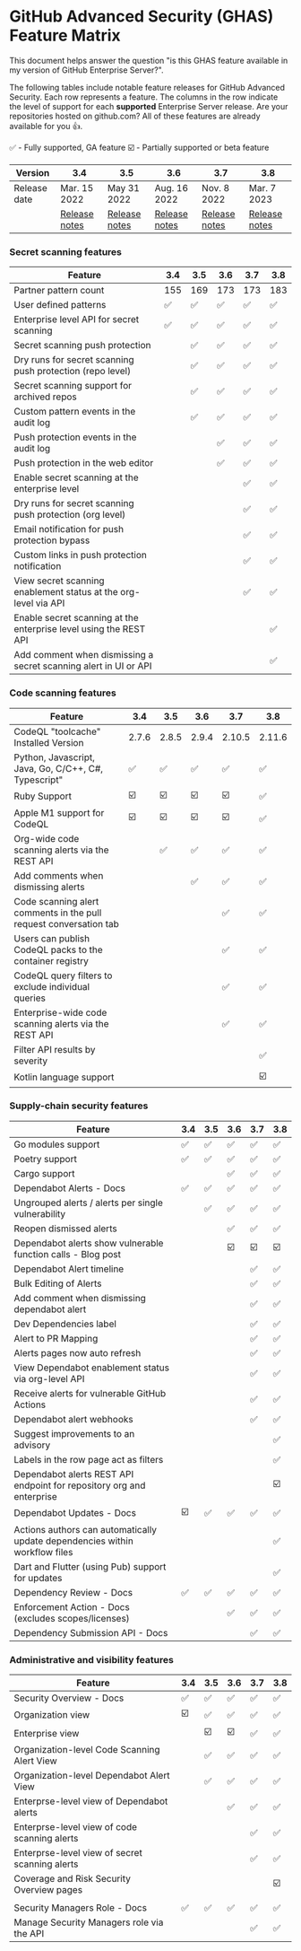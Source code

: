 # GitHub Advanced Security (GHAS) Feature Matrix

This document helps answer the question "is this GHAS feature available in my version of GitHub Enterprise Server?".  

The following tables include notable feature releases for GitHub Advanced Security.  Each row represents a feature.  The columns in the row indicate the level of support for each **supported** Enterprise Server release.  Are your repositories hosted on github.com? All of these features are already available for you :+1:.

✅ - Fully supported, GA feature
☑️ - Partially supported or beta feature

|Version  |3.4 |3.5 |3.6 |3.7 |3.8 |
|---------|-----|-----|-----|-----|-----|
|Release date| Mar. 15 2022|  May 31 2022 |Aug. 16 2022 |Nov. 8 2022 |Mar. 7 2023 |
|| [Release notes](github.com)|[Release notes](github.com)|[Release notes](github.com)|[Release notes](github.com)|[Release notes](github.com)|

### Secret scanning features
|Feature  |3.4 |3.5 |3.6 |3.7 |3.8 |
|------------------------------------------------------------|-----|-----|-----|-----|-----|
|Partner pattern count|155|169|173|173|183|
|User defined patterns|✅|✅|✅|✅|✅|
|Enterprise level API for secret scanning|✅|✅|✅|✅|✅|
|Secret scanning push protection||✅|✅|✅|✅|
|Dry runs for secret scanning push protection (repo level)||✅|✅|✅|✅|
|Secret scanning support for archived repos||✅|✅|✅|✅|
|Custom pattern events in the audit log||✅|✅|✅|✅|
|Push protection events in the audit log|||✅|✅|✅|
|Push protection in the web editor|||✅|✅|✅|
|Enable secret scanning at the enterprise level||||✅|✅|
|Dry runs for secret scanning push protection (org level)||||✅|✅|
|Email notification for push protection bypass||||✅|✅|
|Custom links in push protection notification||||✅|✅|
|View secret scanning enablement status at the org-level via API||||✅|✅|
|Enable secret scanning at the enterprise level using the REST API|||||✅|
|Add comment when dismissing a secret scanning alert in UI or API|||||✅|


### Code scanning features
|Feature  |3.4 |3.5 |3.6 |3.7 |3.8 |
|------------------------------------------------------------|-----|-----|-----|-----|-----|
|CodeQL "toolcache" Installed Version|2.7.6|2.8.5|2.9.4|2.10.5|2.11.6|
|Python, Javascript, Java, Go, C/C++, C#, Typescript"|✅|✅|✅|✅|✅|
|Ruby Support|☑️|☑️|☑️|☑️|✅|
|Apple M1 support for CodeQL|☑️|☑️|☑️|☑️|✅|
|Org-wide code scanning alerts via the REST API||✅|✅|✅|✅|
|Add comments when dismissing alerts|||✅|✅|✅|
|Code scanning alert comments in the pull request conversation tab||||✅|✅|
|Users can publish CodeQL packs to the container registry||||✅|✅|
|CodeQL query filters to exclude individual queries||||✅|✅|
|Enterprise-wide code scanning alerts via the REST API||||✅|✅|
|Filter API results by severity|||||✅|
|Kotlin language support|||||☑️|

### Supply-chain security features

|Feature  |3.4 |3.5 |3.6 |3.7 |3.8 |
|------------------------------------------------------------|-----|-----|-----|-----|-----|
|Go modules support|✅|✅|✅|✅|✅|
|Poetry support|✅|✅|✅|✅|✅|
|Cargo support|||✅|✅|✅|
|Dependabot Alerts - Docs|✅|✅|✅|✅|✅|
|Ungrouped alerts / alerts per single vulnerability||✅|✅|✅|✅|
|Reopen dismissed alerts	|||✅|✅|✅|
|Dependabot alerts show vulnerable function calls - Blog post|||☑️|☑️|☑️|
|Dependabot Alert timeline||||✅|✅|
|Bulk Editing of Alerts||||✅|✅|
|Add comment when dismissing dependabot alert||||✅|✅|
|Dev Dependencies label	||||✅|✅|
|Alert to PR Mapping||||✅|✅|
|Alerts pages now auto refresh||||✅|✅|
|View Dependabot enablement status via org-level API||||✅|✅|
|Receive alerts for vulnerable GitHub Actions||||✅|✅|
|Dependabot alert webhooks||||✅|✅|
|Suggest improvements to an advisory|||||✅|
|Labels in the row page act as filters|||||✅|
|Dependabot alerts REST API endpoint for repository org and enterprise|||||☑️|
|Dependabot Updates - Docs|☑️|✅|✅|✅|✅|
|Actions authors can automatically update dependencies within workflow files|||||✅|
|Dart and Flutter (using Pub) support for updates|||||✅|
|Dependency Review - Docs|✅|✅|✅|✅|✅|
|Enforcement Action - Docs (excludes scopes/licenses)|||✅|✅|✅|
|Dependency Submission API - Docs||||✅|✅|


### Administrative and visibility features
|Feature  |3.4 |3.5 |3.6 |3.7 |3.8 |
|------------------------------------------------------------|-----|-----|-----|-----|-----|
|Security Overview - Docs|✅|✅|✅|✅|✅|
|Organization view|☑️|✅|✅|✅|✅|
|Enterprise view||☑️|☑️|✅|✅|
|Organization-level Code Scanning Alert View||✅|✅|✅|✅|
|Organization-level Dependabot Alert View||✅|✅|✅|✅|
|Enterprse-level view of Dependabot alerts|||✅|✅|✅|
|Enterprse-level view of code scanning alerts||||✅|✅|
|Enterprse-level view of secret scanning alerts||||✅|✅|
|Coverage and Risk Security Overview pages|||||☑️|
|||||||
|Security Managers Role - Docs|✅|✅|✅|✅|✅|
|Manage Security Managers role via the API||||✅|✅